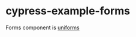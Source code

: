 # cypress-example-forms

Forms component is  [uniforms](https://uniforms.tools/docs/tutorials-basic-uniforms-usage)
